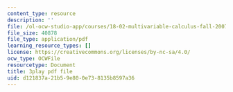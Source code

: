 ```yaml
---
content_type: resource
description: ''
file: /ol-ocw-studio-app/courses/18-02-multivariable-calculus-fall-2007/d121837a21b59e800e738135b8597a36_60e4hdCi1D4.pdf
file_size: 40878
file_type: application/pdf
learning_resource_types: []
license: https://creativecommons.org/licenses/by-nc-sa/4.0/
ocw_type: OCWFile
resourcetype: Document
title: 3play pdf file
uid: d121837a-21b5-9e80-0e73-8135b8597a36
---
```

